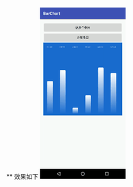 ** 效果如下
![效果1](https://github.com/xmtggh/BarChart/blob/master/gif/ScreenRecord_2018-05-29-18-12-59.gif)




